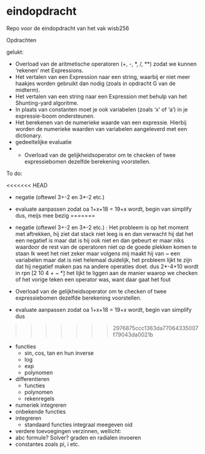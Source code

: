 # eindopdracht

Repo voor de eindopdracht van het vak wisb256

Opdrachten

gelukt:

- Overload van de aritmetische operatoren (+, -, *, /, **) zodat we kunnen ‘rekenen’ met Expressions.
- Het vertalen van een Expression naar een string, waarbij er niet meer haakjes worden gebruikt dan
nodig (zoals in opdracht G van de midterm).
- Het vertalen van een string naar een Expression met behulp van het Shunting-yard algoritme.
- In plaats van constanten moet je ook variabelen (zoals ‘x’ of ‘a’) in je expressie-boom ondersteunen.
- Het berekenen van de numerieke waarde van een expressie. Hierbij worden de numerieke waarden van 
variabelen aangeleverd met een dictionary.
-  gedeeltelijke evaluatie
-  - Overload van de gelijkheidsoperator om te checken of twee expressiebomen dezelfde berekening voorstellen.

To do:

<<<<<<< HEAD
- negatie (oftewel 3+-2 en 3*-2 etc.)

-  evaluate aanpassen zodat oa 1+x+18 =  19+x wordt, begin van simplify dus, meijs mee bezig
=======
- negatie (oftewel 3+-2 en 3*-2 etc.) : 
Het probleem is op het moment met aftrekken, hij ziet dat stack niet leeg is en dan verwacht hij dat het een negatief is maar dat is hij ook niet en dan gebeurt er maar niks waardoor de rest van de operatoren niet op de goede plekken komen te staan
Ik weet het niet zeker maar volgens mij maakt hij van ~ een variabelen maar dat is niet helemaal duidelijk, het probleem lijkt te zijn dat hij negatief maken pas na andere operaties doet. dus 2*-4+10 wordt in rpn [2 10 4 + ~ *] 
het lijkt te liggen aan de manier waarop we checken of het vorige teken een operator was, want daar gaat het fout
- Overload van de gelijkheidsoperator om te checken of twee expressiebomen dezelfde berekening voorstellen.
-  evaluate aanpassen zodat oa 1+x+18 =  19+x wordt, begin van simplify dus
>>>>>>> 2976875ccc1363da77064335007f79043da0021b
- functies
    - sin, cos, tan en hun inverse
    - log
    - exp
    - polynomen
- differentieren
    - functies
    - polynomen
    - rekenregels
- numeriek integreren
- onbekende functies
- integreren
    - standaard functies integraal meegeven oid
- verdere toevoegingen verzinnen, wellicht: 
- abc formule? Solver? graden en radialen invoeren
- constantes zoals pi, i etc.



